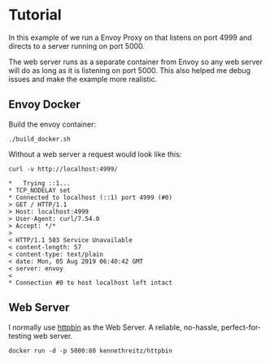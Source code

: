# Tutorial

In this example of we run a Envoy Proxy on that listens on port 4999 and directs to a server running on port 5000.
 
 The web server runs as a separate container from Envoy so any web server will do as long as it is listening on port 5000. This also helped me debug issues and make the example more realistic.

## Envoy Docker

Build the envoy container:

```
./build_docker.sh
``` 

Without a web server a request would look like this:

```
curl -v http://localhost:4999/

*   Trying ::1...
* TCP_NODELAY set
* Connected to localhost (::1) port 4999 (#0)
> GET / HTTP/1.1
> Host: localhost:4999
> User-Agent: curl/7.54.0
> Accept: */*
>
< HTTP/1.1 503 Service Unavailable
< content-length: 57
< content-type: text/plain
< date: Mon, 05 Aug 2019 06:40:42 GMT
< server: envoy
<
* Connection #0 to host localhost left intact
```
## Web Server

I normally use [httpbin](http://httpbin.org/) as the Web Server. A reliable, no-hassle, perfect-for-testing web server.

```
docker run -d -p 5000:80 kennethreitz/httpbin
```





